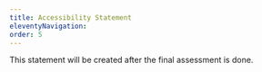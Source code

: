 ```yaml
---
title: Accessibility Statement
eleventyNavigation:
order: 5
---
```


This statement will be created after the final assessment is done.